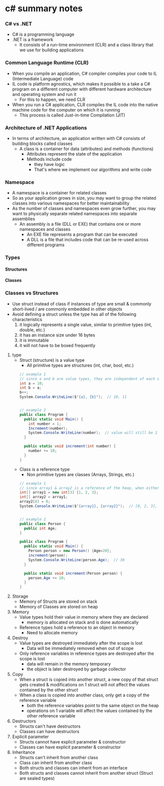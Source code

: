 # c# summary notes
### C# vs .NET
* C# is a programming language
* .NET is a framework
  * It consists of a run-time environment (CLR) and a class library that we use for building applications
### Common Language Runtime (CLR)
* When you compile an application, C# compiler compiles your code to IL (Intermediate Language) code
* IL code is platform agnostics, which makes it possible to a take a C# program on a different computer with different hardware architecture and operating system and run it
  * For this to happen, we need CLR
* When you run a C# application, CLR compiles the IL code into the native machine code for the computer on which it is running
  * This process is called Just-in-time Compilation (JIT)
### Architecture of .NET Applications
* In terms of architecture, an application written with C# consists of building blocks called classes
  * A class is a container for data (attributes) and methods (functions)
    * Attributes represent the state of the application
    * Methods include code
      * they have logic
      * That's where we implement our algorithms and write code
### Namespace
* A namespace is a container for related classes
* So as your application grows in size, you may want to group the related classes into various namespaces for better maintainability
* As the number of classes and namespaces even grow further, you may want to physically separate related namespaces into separate assemblies
  * An assembly is a file (DLL or EXE) that contains one or more namespaces and classes
    * An EXE file represents a program that can be executed
    * A DLL is a file that includes code that can be re-used across different programs
### Types
#### Structures
#### Classes
### Classes vs Structures
* Use struct instead of class if instances of type are small & commonly short-lived / are commonly embedded in other objects
* Avoid defining a struct unless the type has all of the following characteristics
    1. it logically represents a single value, similar to primitive types (int, double, etc.)
    2. it has an instance size under 16 bytes
    3. it is immutable
    4. it will not have to be boxed frequently
1. type
    * Struct (structure) is a value type
      * All primitive types are structures (int, char, bool, etc.)
      ```c#
      // example 1
      // since a and b are value types, they are independent of each other
      int a = 10;
      int b = a;
      b++;
      System.Console.WriteLine($"{a}, {b}");  // 10, 11
      
      
      // example 2
      public class Program {
        public static void Main() {
          int number = 1;
          Increment(number);
          System.Console.WriteLine(number);  // value will still be 1
        }

        public static void increment(int number) {
          number += 10;
        }
      }
      ```
    * Class is a reference type
      * Non primitive types are classes (Arrays, Strings, etc.)
      ```c#
      // example 1
      // since array1 & array2 is a reference of the heap, when either 1 is modified, the rest will be affected
      int[] array1 = new int[3] {1, 2, 3};
      int[] array2 = array1;
      array2[0] = 0;
      System.Console.WriteLine($"{array1}, {array2}");  // [0, 2, 3], [0, 2, 3]
      
      
      // example 2
      public class Person {
        public int Age;
      }

      public class Program {
        public static void Main() {
          Person person = new Person() {Age=20};
          increment(person);
          System.Console.WriteLine(person.Age);  // 30
        }

        public static void increment(Person person) {
          person.Age += 10;
        }
      }
      ```
2. Storage
    * Memory of Structs are stored on stack
    * Memory of Classes are stored on heap
3. Memory
    * Value types hold their value in memory where they are declared
      * memory is allocated on stack and is done automatically
    * Reference types hold a reference to an object in memory
      * Need to allocate memory
4. Destroy
    * Value types are destroyed immediately after the scope is lost
      * Data will be immediately removed when out of scope
    * Only reference variables in reference types are destroyed after the scope is lost
      * data will remain in the memory temporary
      * the object is later destroyed by garbage collector
5. Copy
    * When a struct is copied into another struct, a new copy of that struct gets created & modifications on 1 struct will not affect the values contained by the other struct
    * When a class is copied into another class, only get a copy of the reference variable
      * both the reference variables point to the same object on the heap
      * operations on 1 variable will affect the values contained by the other reference variable
6. Destructors
    * Structs can't have destructors
    * Classes can have destructors
7. Explicit parameter
    * Structs cannot have explicit parameter & constructor
    * Classes can have explicit parameter & constructor
8. Inheritance
    * Structs can't inherit from another class
    * Class can inherit from another class
    * Both structs and classes can inherit from an interface
    * Both structs and classes cannot inherit from another struct (Struct are sealed types)
